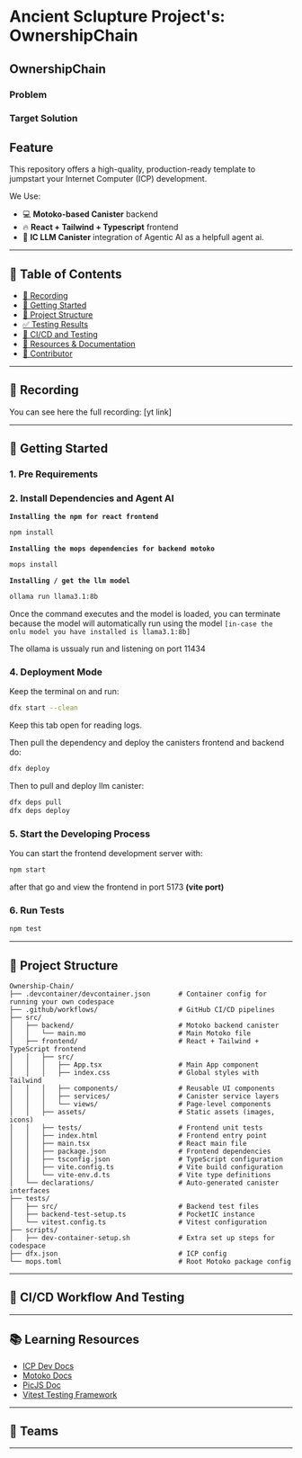 # Ancient Sclupture Project's: OwnershipChain

## OwnershipChain

### Problem 

### Target Solution

## Feature

This repository offers a high-quality, production-ready template to jumpstart your Internet Computer (ICP) development.

We Use:

- 💻 **Motoko-based Canister** backend
- 🔥 **React + Tailwind + Typescript** frontend
- 🤖  **IC LLM Canister** integration of Agentic AI as a helpfull agent ai.

---

## 📜 Table of Contents

- [🎥 Recording](#-recording)
- [🚀 Getting Started](#-getting-started)
- [📁 Project Structure](#-project-structure)
- [✅ Testing Results](#-testing-patterns)
- [🔄 CI/CD and Testing](#-cicd-workflow-and-testing)
- [🔗 Resources & Documentation](#-learning-resources)
- [🤝 Contributor](#-teams)

---

## 🎥 Recording


You can see here the full recording: [yt link]

---

## 🚀 Getting Started

### 1. Pre Requirements

### 2. Install Dependencies and Agent AI

**`Installing the npm for react frontend`**
```bash
npm install
```
**`Installing the mops dependencies for backend motoko`**
```bash
mops install
```

**`Installing / get the llm model`**

```bash
ollama run llama3.1:8b
```
Once the command executes and the model is loaded, you can terminate because the model will automatically run using the model `[in-case the onlu model you have installed is llama3.1:8b]`

The ollama is ussualy run and listening on port 11434

### 4. Deployment Mode

Keep the terminal on and run:

```bash
dfx start --clean
```

Keep this tab open for reading logs.

Then pull the dependency and deploy the canisters frontend and backend do:

```bash
dfx deploy
```
Then to pull and deploy llm canister:

```bash
dfx deps pull
dfx deps deploy
```

### 5. Start the Developing Process

You can start the frontend development server with:

```bash
npm start
```

after that go and view the frontend in port 5173 **(vite port)**

### 6. Run Tests

```bash
npm test
```

---

## 📁 Project Structure

```
Ownership-Chain/
├── .devcontainer/devcontainer.json       # Container config for running your own codespace
├── .github/workflows/                    # GitHub CI/CD pipelines
├── src/
│   ├── backend/                          # Motoko backend canister
│   │   └── main.mo                       # Main Motoko file
│   ├── frontend/                         # React + Tailwind + TypeScript frontend
│   │   ├── src/
│   │   │   ├── App.tsx                   # Main App component
│   │   │   ├── index.css                 # Global styles with Tailwind
│   │   │   ├── components/               # Reusable UI components
│   │   │   ├── services/                 # Canister service layers
│   │   │   └── views/                    # Page-level components
│   │   ├── assets/                       # Static assets (images, icons)
│   │   ├── tests/                        # Frontend unit tests
│   │   ├── index.html                    # Frontend entry point
│   │   ├── main.tsx                      # React main file
│   │   ├── package.json                  # Frontend dependencies
│   │   ├── tsconfig.json                 # TypeScript configuration
│   │   ├── vite.config.ts                # Vite build configuration
│   │   └── vite-env.d.ts                 # Vite type definitions
│   └── declarations/                     # Auto-generated canister interfaces
├── tests/
│   ├── src/                              # Backend test files
│   ├── backend-test-setup.ts             # PocketIC instance
│   └── vitest.config.ts                  # Vitest configuration
├── scripts/
│   ├── dev-container-setup.sh            # Extra set up steps for codespace
├── dfx.json                              # ICP config
└── mops.toml                             # Root Motoko package config
```

---

## 🔄 CI/CD Workflow And Testing

---


## 📚 Learning Resources

- [ICP Dev Docs](https://internetcomputer.org/docs)
- [Motoko Docs](https://internetcomputer.org/docs/motoko/home)
- [PicJS Doc](https://dfinity.github.io/pic-js/)
- [Vitest Testing Framework](https://vitest.dev/)

---

## 🤝 **Teams**

---

